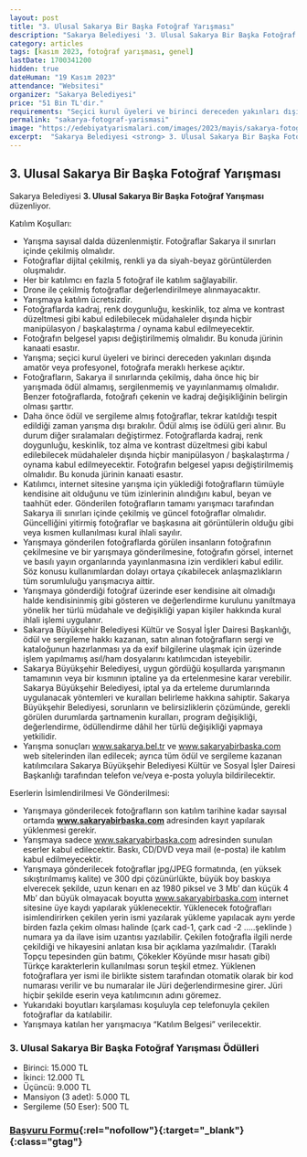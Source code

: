 ```yaml
---
layout: post
title: "3. Ulusal Sakarya Bir Başka Fotoğraf Yarışması"
description: "Sakarya Belediyesi '3. Ulusal Sakarya Bir Başka Fotoğraf Yarışması' düzenliyor."
category: articles
tags: [kasım 2023, fotoğraf yarışması, genel]
lastDate: 1700341200
hidden: true
dateHuman: "19 Kasım 2023"
attendance: "Websitesi"
organizer: "Sakarya Belediyesi"
price: "51 Bin TL'dir."
requirements: "Seçici kurul üyeleri ve birinci dereceden yakınları dışında amatör veya profesyonel, fotoğrafa meraklı herkes katılabilir."
permalink: "sakarya-fotograf-yarismasi"
image: "https://edebiyatyarismalari.com/images/2023/mayis/sakarya-fotograf-yarismasi.jpg"
excerpt:  "Sakarya Belediyesi <strong> 3. Ulusal Sakarya Bir Başka Fotoğraf Yarışması </strong> düzenliyor."
---
```


## 3. Ulusal Sakarya Bir Başka Fotoğraf Yarışması
Sakarya Belediyesi **3. Ulusal Sakarya Bir Başka Fotoğraf Yarışması** düzenliyor.  

Katılım Koşulları:
- Yarışma sayısal dalda düzenlenmiştir. Fotoğraflar Sakarya il sınırları içinde çekilmiş olmalıdır.
- Fotoğraflar dijital çekilmiş, renkli ya da siyah-beyaz görüntülerden oluşmalıdır.
- Her bir katılımcı en fazla 5 fotoğraf ile katılım sağlayabilir.
- Drone ile çekilmiş fotoğraflar değerlendirilmeye alınmayacaktır.
- Yarışmaya katılım ücretsizdir.
- Fotoğraflarda kadraj, renk doygunluğu, keskinlik, toz alma ve kontrast düzeltmesi gibi kabul edilebilecek müdahaleler dışında hiçbir manipülasyon / başkalaştırma / oynama kabul edilmeyecektir.
- Fotoğrafın belgesel yapısı değiştirilmemiş olmalıdır. Bu konuda jürinin kanaati esastır.
- Yarışma; seçici kurul üyeleri ve birinci dereceden yakınları dışında amatör veya profesyonel, fotoğrafa meraklı herkese açıktır.
- Fotoğrafların, Sakarya il sınırlarında çekilmiş, daha önce hiç bir yarışmada ödül almamış, sergilenmemiş ve yayınlanmamış olmalıdır. Benzer fotoğraflarda, fotoğrafı çekenin ve kadraj değişikliğinin belirgin olması şarttır.
- Daha önce ödül ve sergileme almış fotoğraflar, tekrar katıldığı tespit edildiği zaman yarışma dışı bırakılır. Ödül almış ise ödülü geri alınır. Bu durum diğer sıralamaları değiştirmez. Fotoğraflarda kadraj, renk doygunluğu, keskinlik, toz alma ve kontrast düzeltmesi gibi kabul edilebilecek müdahaleler dışında hiçbir manipülasyon / başkalaştırma / oynama kabul edilmeyecektir. Fotoğrafın belgesel yapısı değiştirilmemiş olmalıdır. Bu konuda jürinin kanaati esastır.
- Katılımcı, internet sitesine yarışma için yüklediği fotoğrafların tümüyle kendisine ait olduğunu ve tüm izinlerinin alındığını kabul, beyan ve taahhüt eder. Gönderilen fotoğrafların tamamı yarışmacı tarafından Sakarya ili sınırları içinde çekilmiş ve güncel fotoğraflar olmalıdır. Güncelliğini yitirmiş fotoğraflar ve başkasına ait görüntülerin olduğu gibi veya kısmen kullanılması kural ihlali sayılır.
- Yarışmaya gönderilen fotoğraflarda görülen insanların fotoğrafının çekilmesine ve bir yarışmaya gönderilmesine, fotoğrafın görsel, internet ve basılı yayın organlarında yayınlanmasına izin verdikleri kabul edilir. Söz konusu kullanımlardan dolayı ortaya çıkabilecek anlaşmazlıkların tüm sorumluluğu yarışmacıya aittir.
- Yarışmaya gönderdiği fotoğraf üzerinde eser kendisine ait olmadığı halde kendisininmiş gibi gösteren ve değerlendirme kurulunu yanıltmaya yönelik her türlü müdahale ve değişikliği yapan kişiler hakkında kural ihlali işlemi uygulanır.
- Sakarya Büyükşehir Belediyesi Kültür ve Sosyal İşler Dairesi Başkanlığı, ödül ve sergileme hakkı kazanan, satın alınan fotoğrafların sergi ve kataloğunun hazırlanması ya da exif bilgilerine ulaşmak için üzerinde işlem yapılmamış asıl/ham dosyalarını katılımcıdan isteyebilir.
- Sakarya Büyükşehir Belediyesi, uygun gördüğü koşullarda yarışmanın tamamının veya bir kısmının iptaline ya da ertelenmesine karar verebilir. Sakarya Büyükşehir Belediyesi, iptal ya da erteleme durumlarında uygulanacak yöntemleri ve kuralları belirleme hakkına sahiptir. Sakarya Büyükşehir Belediyesi, sorunların ve belirsizliklerin çözümünde, gerekli görülen durumlarda şartnamenin kuralları, program değişikliği, değerlendirme, ödüllendirme dâhil her türlü değişikliği yapmaya yetkilidir.
- Yarışma sonuçları www.sakarya.bel.tr ve www.sakaryabirbaska.com web sitelerinden ilan edilecek; ayrıca tüm ödül ve sergileme kazanan katılımcılara Sakarya Büyükşehir Belediyesi Kültür ve Sosyal İşler Dairesi Başkanlığı tarafından telefon ve/veya e-posta yoluyla bildirilecektir.


Eserlerin İsimlendirilmesi Ve Gönderilmesi:
- Yarışmaya gönderilecek fotoğrafların son katılım tarihine kadar sayısal ortamda **www.sakaryabirbaska.com** adresinden kayıt yapılarak yüklenmesi gerekir.
- Yarışmaya sadece www.sakaryabirbaska.com adresinden sunulan eserler kabul edilecektir. Baskı, CD/DVD veya mail (e-posta) ile katılım kabul edilmeyecektir.
- Yarışmaya gönderilecek fotoğraflar jpg/JPEG formatında, (en yüksek sıkıştırılmamış kalite) ve 300 dpi çözünürlükte, büyük boy baskıya elverecek şekilde, uzun kenarı en az 1980 piksel ve 3 Mb’ dan küçük 4 Mb’ dan büyük olmayacak boyutta www.sakaryabirbaska.com internet sitesine üye kaydı yapılarak yüklenecektir. Yüklenecek fotoğrafları isimlendirirken çekilen yerin ismi yazılarak yükleme yapılacak aynı yerde birden fazla çekim olması halinde (çark cad-1, çark cad -2 …..şeklinde ) numara ya da ilave isim uzantısı yazılabilir. Çekilen fotoğrafla ilgili nerde çekildiği ve hikayesini anlatan kısa bir açıklama yazılmalıdır. (Taraklı Topçu tepesinden gün batımı, Çökekler Köyünde mısır hasatı gibi) Türkçe karakterlerin kullanılması sorun teşkil etmez. Yüklenen fotoğraflara yer ismi ile birlikte sistem tarafından otomatik olarak bir kod numarası verilir ve bu numaralar ile Jüri değerlendirmesine girer. Jüri hiçbir şekilde eserin veya katılımcının adını göremez.
- Yukarıdaki boyutları karşılaması koşuluyla cep telefonuyla çekilen fotoğraflar da katılabilir.
- Yarışmaya katılan her yarışmacıya “Katılım Belgesi” verilecektir.


### 3. Ulusal Sakarya Bir Başka Fotoğraf Yarışması Ödülleri
- Birinci: 15.000 TL
- İkinci: 12.000 TL
- Üçüncü: 9.000 TL
- Mansiyon (3 adet): 5.000 TL
- Sergileme (50 Eser): 500 TL


### [Başvuru Formu](http://www.sakaryabirbaska.com/?ref=edebiyatyarismalari.com){:rel="nofollow"}{:target="_blank"}{:class="gtag"}
